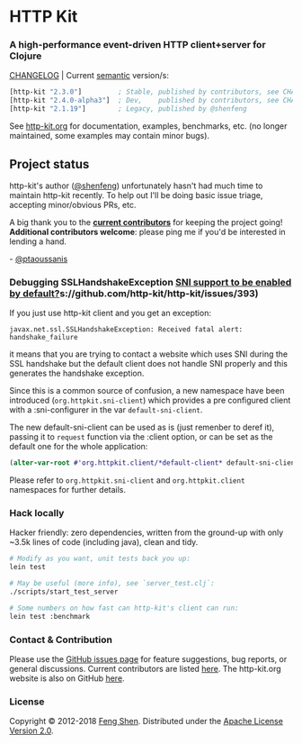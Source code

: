 # HTTP Kit

### A high-performance event-driven HTTP client+server for Clojure

[CHANGELOG][] | Current [semantic](http://semver.org/) version/s:

```clojure
[http-kit "2.3.0"]         ; Stable, published by contributors, see CHANGELOG for details
[http-kit "2.4.0-alpha3"]  ; Dev,    published by contributors, see CHANGELOG for details
[http-kit "2.1.19"]        ; Legacy, published by @shenfeng
```

See [http-kit.org](http://http-kit.org) for documentation, examples, benchmarks, etc. (no longer maintained, some examples may contain minor bugs).

## Project status

http-kit's author ([@shenfeng][]) unfortunately hasn't had much time to maintain http-kit recently. To help out I'll be doing basic issue triage, accepting minor/obvious PRs, etc.

A big thank you to the **[current contributors](https://github.com/http-kit/http-kit/graphs/contributors)** for keeping the project going! **Additional contributors welcome**: please ping me if you'd be interested in lending a hand.

\- [@ptaoussanis][]

### Debugging SSLHandshakeException [SNI support to be enabled by default?](http)s://github.com/http-kit/http-kit/issues/393)

If you just use http-kit client and you get an exception:

`javax.net.ssl.SSLHandshakeException: Received fatal alert: handshake_failure`

it means that you are trying to contact a website which uses SNI during
the SSL handshake but the default client does not handle SNI properly and
this generates the handshake exception.

Since this is a common source of confusion, a new namespace have been
introduced (`org.httpkit.sni-client`) which provides a pre configured
client with a :sni-configurer in the var `default-sni-client`.

The new default-sni-client can be used as is (just remenber to deref it),
passing it to `request` function via the :client option, or can be set as
the default one for the whole application:

``` clojure
(alter-var-root #'org.httpkit.client/*default-client* default-sni-client)
```

Please refer to `org.httpkit.sni-client` and `org.httpkit.client`
namespaces for further details.

### Hack locally

Hacker friendly: zero dependencies, written from the ground-up with only ~3.5k lines of code (including java), clean and tidy.

```sh
# Modify as you want, unit tests back you up:
lein test

# May be useful (more info), see `server_test.clj`:
./scripts/start_test_server

# Some numbers on how fast can http-kit's client can run:
lein test :benchmark
```

### Contact & Contribution

Please use the [GitHub issues page](https://github.com/http-kit/http-kit/issues) for feature suggestions, bug reports, or general discussions. Current contributors are listed [here](https://github.com/http-kit/http-kit/graphs/contributors). The http-kit.org website is also on GitHub [here](https://github.com/http-kit/http-kit.github.com).

### License

Copyright &copy; 2012-2018 [Feng Shen](http://shenfeng.me/). Distributed under the [Apache License Version 2.0](http://www.apache.org/licenses/LICENSE-2.0.html).

[CHANGELOG]: https://github.com/http-kit/http-kit/releases
[@shenfeng]: https://github.com/shenfeng
[@ptaoussanis]: https://github.com/ptaoussanis
